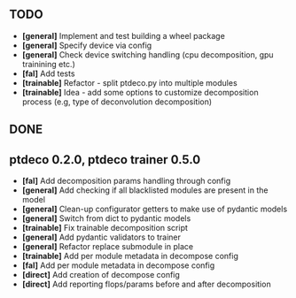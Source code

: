 ## TODO

+ **[general]** Implement and test building a wheel package
+ **[general]** Specify device via config
+ **[general]** Check device switching handling (cpu decomposition, gpu trainining etc.)
+ **[fal]** Add tests
+ **[trainable]** Refactor - split ptdeco.py into multiple modules
+ **[trainable]** Idea - add some options to customize decomposition process (e.g, type of deconvolution decomposition)

## DONE

## ptdeco 0.2.0, ptdeco trainer 0.5.0
+ **[fal]** Add decomposition params handling through config
+ **[general]** Add checking if all blacklisted modules are present in the model
+ **[general]** Clean-up configurator getters to make use of pydantic models
+ **[general]** Switch from dict to pydantic models
+ **[trainable]** Fix trainable decomposition script
+ **[general]** Add pydantic validators to trainer
+ **[general]** Refactor replace submodule in place
+ **[trainable]** Add per module metadata in decompose config
+ **[fal]** Add per module metadata in decompose config
+ **[direct]** Add creation of decompose config
+ **[direct]** Add reporting flops/params before and after decomposition
